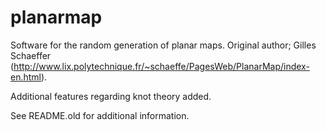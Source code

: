 planarmap
===============================

Software for the random generation of planar maps. Original author; Gilles Schaeffer (http://www.lix.polytechnique.fr/~schaeffe/PagesWeb/PlanarMap/index-en.html).

Additional features regarding knot theory added.

See README.old for additional information.
